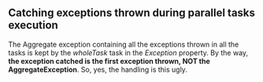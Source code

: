 ## Catching exceptions thrown during parallel tasks execution
The Aggregate exception containing all the exceptions thrown in all the tasks is kept by the _wholeTask_ task in the _Exception_ property.
By the way, **the exception catched is the first exception thrown, NOT the AggregateException**.
So, yes, the handling is this ugly.